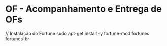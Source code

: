 # OF - Acompanhamento e Entrega de OFs

// Instalação do Fortune
sudo apt-get install -y fortune-mod fortunes fortunes-br